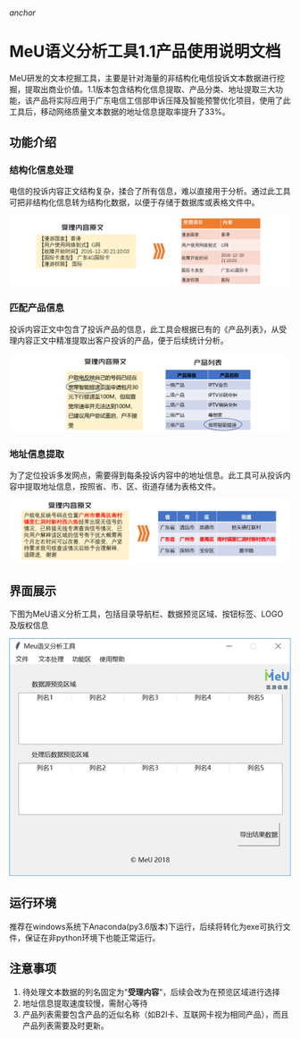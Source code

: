 ###### anchor

# MeU语义分析工具1.1产品使用说明文档

​	MeU研发的文本挖掘工具，主要是针对海量的非结构化电信投诉文本数据进行挖掘，提取出商业价值。1.1版本包含结构化信息提取、产品分类、地址提取三大功能，该产品将实际应用于广东电信工信部申诉压降及智能预警优化项目，使用了此工具后，移动网络质量文本数据的地址信息提取率提升了33%。 

## 功能介绍

### 结构化信息处理

​	电信的投诉内容正文结构复杂，揉合了所有信息，难以直接用于分析。通过此工具可把非结构化信息转为结构化数据，以便于存储于数据库或表格文件中。

![结构化信息处理实例](/source/jg.png)

### 匹配产品信息

​	投诉内容正文中包含了投诉产品的信息，此工具会根据已有的《产品列表》，从受理内容正文中精准提取出客户投诉的产品，便于后续统计分析。

![匹配产品信息实例](/source/cp.png)

### 地址信息提取

​	为了定位投诉多发网点，需要得到每条投诉内容中的地址信息。此工具可从投诉内容中提取地址信息，按照省、市、区、街道存储为表格文件。

![地址信息提取实例](/source/dz.png)

## 界面展示

下图为MeU语义分析工具，包括目录导航栏、数据预览区域、按钮标签、LOGO及版权信息

![界面GUI展示](/source/GUI.png)



## 运行环境

​	推荐在windows系统下Anaconda(py3.6版本)下运行，后续将转化为exe可执行文件，保证在非python环境下也能正常运行。

## 注意事项

1. 待处理文本数据的列名固定为"**受理内容**"，后续会改为在预览区域进行选择
2. 地址信息提取速度较慢，需耐心等待
3. 产品列表需要包含产品的近似名称（如B2I卡、互联网卡视为相同产品），而且产品列表需要及时更新。

